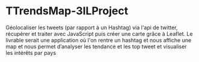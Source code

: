 # TTrendsMap-3ILProject
Géolocaliser les tweets (par rapport à un Hashtag) via l'api de twitter, récupérer et traiter avec JavaScript puis créer une carte grâce à Leaflet. Le livrable serait une application où l'on rentre un hashtag et nous affiche une map et nous permet d’analyser les tendance et les top tweet et visualiser les intérêts par pays
